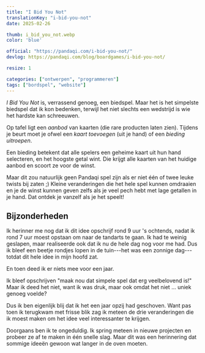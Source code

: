 ```yaml
---
title: "I Bid You Not"
translationKey: "i-bid-you-not"
date: 2025-02-26

thumb: i_bid_you_not.webp
color: 'blue'

official: "https://pandaqi.com/i-bid-you-not/"
devlog: https://pandaqi.com/blog/boardgames/i-bid-you-not/

resize: 1

categories: ["ontwerpen", "programmeren"]
tags: ["bordspel", "website"]
---
```


_I Bid You Not_ is, verrassend genoeg, een biedspel. Maar het is het simpelste biedspel dat ik kon bedenken, terwijl het niet slechts een wedstrijd is wie het hardste kan schreeuwen.

Op tafel ligt een _aanbod_ van kaarten (die rare producten laten zien). Tijdens je beurt moet je ofwel een _kaart toevoegen_ (uit je hand) of een _bieding uitroepen_.

Een bieding betekent dat alle spelers een geheime kaart uit hun hand selecteren, en het hoogste getal wint. Die krijgt alle kaarten van het huidige aanbod en scoort ze voor de winst.

Maar dit zou natuurlijk geen Pandaqi spel zijn als er niet één of twee leuke twists bij zaten ;) Kleine veranderingen die het hele spel kunnen omdraaien en je de winst kunnen geven zelfs als je veel pech hebt met lage getallen in je hand. Dat ontdek je vanzelf als je het speelt!

## Bijzonderheden

Ik herinner me nog dat ik dit idee opschrijf rond 9 uur 's ochtends, nadat ik rond 7 uur moest opstaan om naar de tandarts te gaan. Ik had te weinig geslapen, maar realiseerde ook dat ik nu de hele dag nog voor me had. Dus ik bleef een beetje rondjes lopen in de tuin---het was een zonnige dag---totdat dit hele idee in mijn hoofd zat.

En toen deed ik er niets mee voor een jaar.

Ik bleef opschrijven "maak nou dat simpele spel dat erg veelbelovend is!" Maar ik deed het niet, want ik was druk, maar ook omdat het niet ... uniek genoeg voelde?

Dus ik ben eigenlijk blij dat ik het een jaar opzij had geschoven. Want pas toen ik terugkwam met frisse blik zag ik meteen de drie veranderingen die ik moest maken om het idee veel interessanter te krijgen.

Doorgaans ben ik te ongeduldig. Ik spring meteen in nieuwe projecten en probeer ze af te maken in één snelle slag. Maar dit was een herinnering dat sommige ideeën gewoon wat langer in de oven moeten.